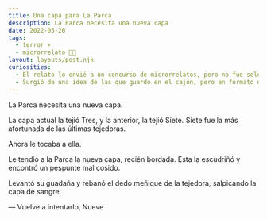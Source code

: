 ```yaml
---
title: Una capa para La Parca
description: La Parca necesita una nueva capa
date: 2022-05-26
tags:
  - terror 💀
  - microrrelato 🤏📝
layout: layouts/post.njk
curiosities:
  - El relato lo envié a un concurso de microrrelatos, pero no fue seleccionado.
  - Surgió de una idea de las que guardo en el cajón, pero en formato de microrrelato
---
```



La Parca necesita una nueva capa.

La capa actual la tejió Tres, y la anterior, la tejió Siete. Siete fue la más afortunada de las últimas tejedoras.

Ahora le tocaba a ella.

Le tendió a la Parca la nueva capa, recién bordada. Esta la escudriñó y encontró un pespunte mal cosido.

Levantó su guadaña y rebanó el dedo meñique de la tejedora, salpicando la capa de sangre.

— Vuelve a intentarlo, Nueve

